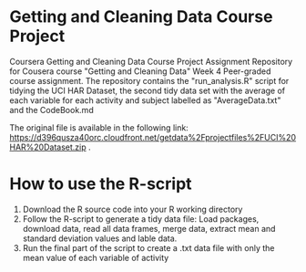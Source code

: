 # Getting and Cleaning Data Course Project
Coursera Getting and Cleaning Data Course Project Assignment
Repository for Cousera course "Getting and Cleaning Data" Week 4 Peer-graded course assignment. The repository contains the "run_analysis.R" script for tidying the UCI HAR Dataset, the second tidy data set with the average of each variable for each activity and subject labelled as "AverageData.txt" and the CodeBook.md

The original file is available in the following link: https://d396qusza40orc.cloudfront.net/getdata%2Fprojectfiles%2FUCI%20HAR%20Dataset.zip . 

# How to use the R-script
1. Download the R source code into your R working directory
2. Follow the R-script to generate a tidy data file: Load packages, download data, read all data frames, merge data, extract mean and standard deviation values and lable data. 
3. Run the final part of the script to create a .txt data file with only the mean value of each variable of activity 


